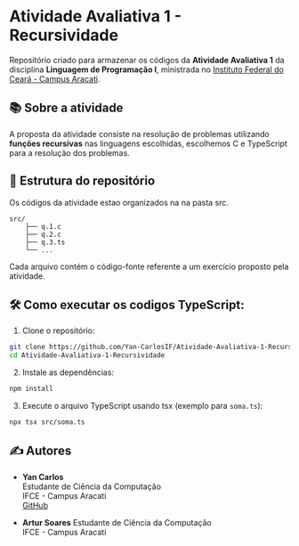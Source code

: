 # Atividade Avaliativa 1 - Recursividade

Repositório criado para armazenar os códigos da **Atividade Avaliativa 1** da disciplina **Linguagem de Programação I**, ministrada no [Instituto Federal do Ceará - Campus Aracati](https://ifce.edu.br/aracati).

## 📚 Sobre a atividade

A proposta da atividade consiste na resolução de problemas utilizando **funções recursivas** nas linguagens escolhidas, escolhemos C e TypeScript para a resolução dos problemas.

## 📁 Estrutura do repositório

Os códigos da atividade estao organizados na na pasta src.

```
src/
    ├── q.1.c
    ├── q.2.c
    ├── q.3.ts
    └── ...
```

Cada arquivo contém o código-fonte referente a um exercício proposto pela atividade.

## 🛠️ Como executar os codigos TypeScript:

1. Clone o repositório:

```bash
git clone https://github.com/Yan-CarlosIF/Atividade-Avaliativa-1-Recursividade.git
cd Atividade-Avaliativa-1-Recursividade
```

2. Instale as dependências:

```bash
npm install
```

3. Execute o arquivo TypeScript usando tsx (exemplo para `soma.ts`):

```bash
npx tsx src/soma.ts
```

## ✍️ Autores

- **Yan Carlos**  
  Estudante de Ciência da Computação  
  IFCE - Campus Aracati  
  [GitHub](https://github.com/Yan-CarlosIF)

- **Artur Soares**
  Estudante de Ciência da Computação  
  IFCE - Campus Aracati
